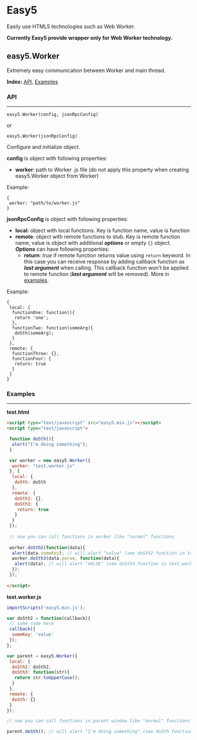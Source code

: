 Easy5
=====

Easily use HTML5 technologies such as Web Worker.

**Currently Easy5 provide wrapper only for Web Worker technology.**

easy5.Worker
------------

Extremely easy communication between Worker and main thread.

**Index:** [API](#WorkerAPI), [Examples](#WorkerExamples)

### <a name="WorkerAPI"></a>API ###
<hr />

```
easy5.Worker(config, jsonRpcConfig)
```

or

```
easy5.Worker(jsonRpcConfig)
```

Configure and initialize object.

**config** is object with following properties:
* **worker**: path to Worker .js file (do not apply this property when creating easy5.Worker object from Worker)

Example:

```
{
 worker: "path/to/worker.js"
}
```

**jsonRpcConfig** is object with following properties:
* **local**: object with local functions. Key is function name, value is function
* **remote**: object with remote functions to stub. Key is remote function name, value is object with additional ***options*** or empty ``{}`` object. ***Options*** can have following properties:
  * **return**: *true* if remote function returns value using ``return`` keyword. In this case you can receive response by adding callback function as ***last argument*** when calling. This callback function won't be applied to remote function (<b><i>last argument</i></b> will be removed). More in [examples](#WorkerExamples).

Example:

```
{
 local: {
  functionOne: function(){
   return 'one';
  },
  functionTwo: function(someArg){
   doSth(someArg);
  }
 },
 remote: {
  functionThree: {},
  functionFour: {
   return: true
  }
 }
}
```

### <a name="WorkerExamples"></a>Examples ###
<hr />

**test.html**
```html
<script type="text/javascript" src="easy5.min.js"></script>
<script type="text/javascript">

 function doSth(){
  alert("I'm doing something");
 }

 var worker = new easy5.Worker({
  worker: "test.worker.js"
 }, {
  local: {
   doSth: doSth
  },
  remote: {
   doSth2: {},
   doSth3: {
    return: true
   }
  }
 });
 
 // now you can call functions in worker like "normal" functions
 
 worker.doSth2(function(data){
  alert(data.someKey); // will alert "value" (see doSth2 function in test.worker.js)
  worker.doSth3(data.param, function(data){
   alert(data); // will alert "VALUE" (see doSth3 function in test.worker.js)
  });
 });
 
</script>
```

**test.worker.js**

```javascript
importScripts('easy5.min.js');

var doSth2 = function(callback){
 // some code here
 callback({
  someKey: 'value'
 });
};

var parent = easy5.Worker({
 local: {
  doSth2: doSth2,
  doSth3: function(str){
   return str.toUpperCase();
  }
 },
 remote: {
  doSth: {}
 }
});

// now you can call functions in parent window like "normal" functions

parent.doSth(); // will alert "I'm doing something" (see doSth function in test.html)
```

